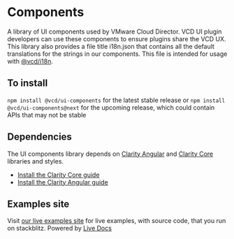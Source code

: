 # Components

A library of UI components used by VMware Cloud Director. VCD UI plugin developers can use these components to ensure
plugins share the VCD UX. This library also provides a file title i18n.json that contains all the default
translations for the strings in our components. This file is intended for usage with [@vcd/i18n](../../projects/i18n/README.md).

## To install

`npm install @vcd/ui-components` for the latest stable release or
`npm install @vcd/ui-components@next` for the upcoming release, which could contain APIs that may not be stable

## Dependencies
The UI components library depends on [Clarity Angular](https://clarity.design) and [Clarity Core](https://core.clarity.design) libraries and styles.
- [Install the Clarity Core guide](https://core.clarity.design/get-started/developing/)
- [Install the Clarity Angular guide](https://clarity.design/documentation/get-started)


## Examples site
Visit [our live examples site](https://vmware.github.io/vmware-cloud-director-ui-components/) for live examples, with source code, that you run on stackblitz. Powered by [Live Docs](https://github.com/vmware/live-docs)
